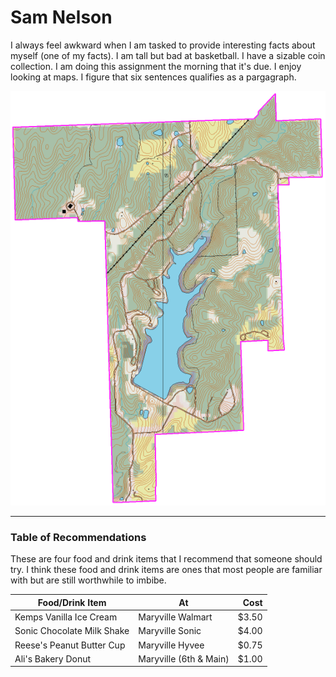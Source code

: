 # Sam Nelson
I always feel awkward when I am tasked to provide interesting facts about myself (one of my facts). I am tall but bad at basketball. I have a sizable coin collection. I am doing this assignment the morning that it's due. I enjoy looking at maps. I figure that six sentences qualifies as a pargagraph. 

![Image of park](image.gif)

--- 

### Table of Recommendations

These are four food and drink items that I recommend that someone should try. I think these food and drink items are ones that most people are familiar with but are still worthwhile to imbibe.

| Food/Drink Item | At | Cost |
| --- | --- | ---: |
| Kemps Vanilla Ice Cream| Maryville Walmart | $3.50 |
| Sonic Chocolate Milk Shake | Maryville Sonic | $4.00 |
| Reese's Peanut Butter Cup | Maryville Hyvee | $0.75 |
| Ali's Bakery Donut | Maryville (6th & Main) | $1.00 |